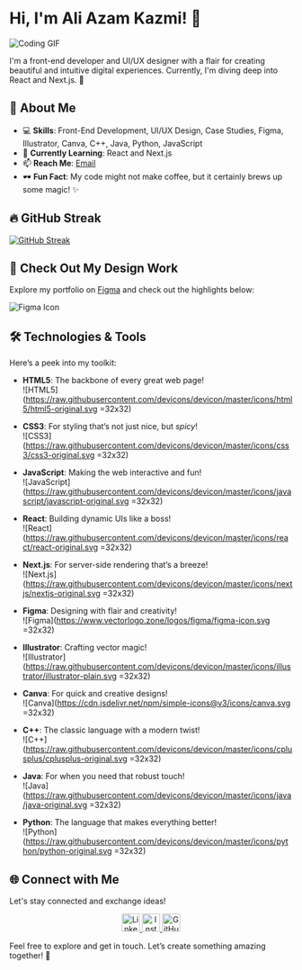 # Hi, I'm Ali Azam Kazmi! 👋

![Coding GIF](https://media.giphy.com/media/1B5oyHtVjtSAk5eRk1/giphy.gif)

I'm a front-end developer and UI/UX designer with a flair for creating beautiful and intuitive digital experiences. Currently, I'm diving deep into React and Next.js. 🚀

## 🌟 About Me

- 💻 **Skills**: Front-End Development, UI/UX Design, Case Studies, Figma, Illustrator, Canva, C++, Java, Python, JavaScript
- 🌱 **Currently Learning**: React and Next.js
- 📫 **Reach Me**: [Email](mailto:aliazamkazmi1291@gmail.com)
- 🕶️ **Fun Fact**: My code might not make coffee, but it certainly brews up some magic! ✨

## 🔥 GitHub Streak

[![GitHub Streak](https://github-readme-streak-stats.herokuapp.com?user=aliazam1291&theme=chartreuse-dark&date_format=M%20j%5B%2C%20Y%5D)](https://git.io/streak-stats)


## 💼 Check Out My Design Work

Explore my portfolio on [Figma](https://www.figma.com/design/mmfcZIoZ4VeUidOXDIP3OD/My-design-Portfolio?node-id=1-94&t=DdTFDB5v7LMPPjXS-1) and check out the highlights below:

![Figma Icon](https://www.vectorlogo.zone/logos/figma/figma-icon.svg)

## 🛠️ Technologies & Tools

Here’s a peek into my toolkit:

- **HTML5**: The backbone of every great web page!  
  ![HTML5](https://raw.githubusercontent.com/devicons/devicon/master/icons/html5/html5-original.svg =32x32)

- **CSS3**: For styling that’s not just nice, but *spicy*!  
  ![CSS3](https://raw.githubusercontent.com/devicons/devicon/master/icons/css3/css3-original.svg =32x32)

- **JavaScript**: Making the web interactive and fun!  
  ![JavaScript](https://raw.githubusercontent.com/devicons/devicon/master/icons/javascript/javascript-original.svg =32x32)

- **React**: Building dynamic UIs like a boss!  
  ![React](https://raw.githubusercontent.com/devicons/devicon/master/icons/react/react-original.svg =32x32)

- **Next.js**: For server-side rendering that’s a breeze!  
  ![Next.js](https://raw.githubusercontent.com/devicons/devicon/master/icons/nextjs/nextjs-original.svg =32x32)

- **Figma**: Designing with flair and creativity!  
  ![Figma](https://www.vectorlogo.zone/logos/figma/figma-icon.svg =32x32)

- **Illustrator**: Crafting vector magic!  
  ![Illustrator](https://raw.githubusercontent.com/devicons/devicon/master/icons/illustrator/illustrator-plain.svg =32x32)

- **Canva**: For quick and creative designs!  
  ![Canva](https://cdn.jsdelivr.net/npm/simple-icons@v3/icons/canva.svg =32x32)

- **C++**: The classic language with a modern twist!  
  ![C++](https://raw.githubusercontent.com/devicons/devicon/master/icons/cplusplus/cplusplus-original.svg =32x32)

- **Java**: For when you need that robust touch!  
  ![Java](https://raw.githubusercontent.com/devicons/devicon/master/icons/java/java-original.svg =32x32)

- **Python**: The language that makes everything better!  
  ![Python](https://raw.githubusercontent.com/devicons/devicon/master/icons/python/python-original.svg =32x32)

## 🌐 Connect with Me

Let's stay connected and exchange ideas!

<p align="center">
  <a href="https://www.linkedin.com/in/aliazam-kazmi/">
    <img src="https://raw.githubusercontent.com/rahulbanerjee26/githubAboutMeGenerator/main/icons/linked-in-alt.svg" alt="LinkedIn" width="32" height="32"/>
  </a>
  <a href="https://instagram.com/smaak.ux">
    <img src="https://user-images.githubusercontent.com/75165587/119674243-ad12f680-be59-11eb-9416-7b00e0b992df.png" alt="Instagram" width="32" height="32"/>
  </a>
  <a href="https://github.com/aliazam1291">
    <img src="https://raw.githubusercontent.com/rahulbanerjee26/githubAboutMeGenerator/main/icons/github.svg" alt="GitHub" width="32" height="32"/>
  </a>
</p>

Feel free to explore and get in touch. Let’s create something amazing together! 🚀
